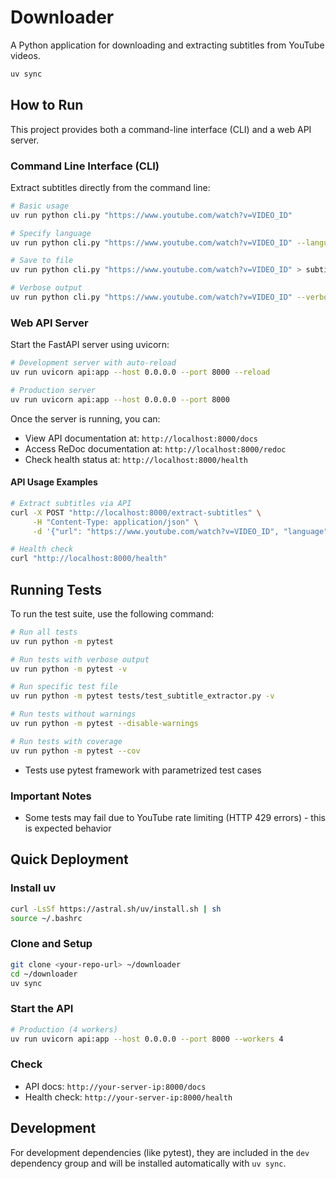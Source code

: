 # Downloader

A Python application for downloading and extracting subtitles from YouTube videos.

```bash
uv sync
```

## How to Run

This project provides both a command-line interface (CLI) and a web API server.

### Command Line Interface (CLI)

Extract subtitles directly from the command line:

```bash
# Basic usage
uv run python cli.py "https://www.youtube.com/watch?v=VIDEO_ID"

# Specify language
uv run python cli.py "https://www.youtube.com/watch?v=VIDEO_ID" --language es

# Save to file
uv run python cli.py "https://www.youtube.com/watch?v=VIDEO_ID" > subtitles.txt

# Verbose output
uv run python cli.py "https://www.youtube.com/watch?v=VIDEO_ID" --verbose
```

### Web API Server

Start the FastAPI server using uvicorn:

```bash
# Development server with auto-reload
uv run uvicorn api:app --host 0.0.0.0 --port 8000 --reload

# Production server
uv run uvicorn api:app --host 0.0.0.0 --port 8000
```

Once the server is running, you can:
- View API documentation at: `http://localhost:8000/docs`
- Access ReDoc documentation at: `http://localhost:8000/redoc`
- Check health status at: `http://localhost:8000/health`

#### API Usage Examples

```bash
# Extract subtitles via API
curl -X POST "http://localhost:8000/extract-subtitles" \
     -H "Content-Type: application/json" \
     -d '{"url": "https://www.youtube.com/watch?v=VIDEO_ID", "language": "en"}'

# Health check
curl "http://localhost:8000/health"
```

## Running Tests

To run the test suite, use the following command:

```bash
# Run all tests
uv run python -m pytest

# Run tests with verbose output
uv run python -m pytest -v

# Run specific test file
uv run python -m pytest tests/test_subtitle_extractor.py -v

# Run tests without warnings
uv run python -m pytest --disable-warnings

# Run tests with coverage
uv run python -m pytest --cov
```

- Tests use pytest framework with parametrized test cases

### Important Notes

- Some tests may fail due to YouTube rate limiting (HTTP 429 errors) - this is expected behavior

## Quick Deployment

### Install uv
```bash
curl -LsSf https://astral.sh/uv/install.sh | sh
source ~/.bashrc
```

### Clone and Setup
```bash
git clone <your-repo-url> ~/downloader
cd ~/downloader
uv sync
```

### Start the API
```bash
# Production (4 workers)
uv run uvicorn api:app --host 0.0.0.0 --port 8000 --workers 4
```

### Check

- API docs: `http://your-server-ip:8000/docs`
- Health check: `http://your-server-ip:8000/health`

## Development

For development dependencies (like pytest), they are included in the `dev` dependency group and will be installed automatically with `uv sync`.
